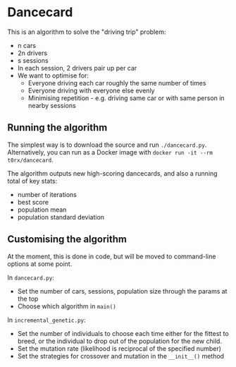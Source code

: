 Dancecard
=========

This is an algorithm to solve the "driving trip" problem:
* n cars
* 2n drivers
* s sessions
* In each session, 2 drivers pair up per car
* We want to optimise for:
  * Everyone driving each car roughly the same number of times
  * Everyone driving with everyone else evenly
  * Minimising repetition - e.g. driving same car or with same person in nearby sessions


Running the algorithm
---------------------

The simplest way is to download the source and run `./dancecard.py`.  Alternatively, you can run as a Docker image with `docker run -it --rm t0rx/dancecard`.

The algorithm outputs new high-scoring dancecards, and also a running total of key stats:
* number of iterations
* best score
* population mean
* population standard deviation


Customising the algorithm
-------------------------

At the moment, this is done in code, but will be moved to command-line options at some point.

In `dancecard.py`:
* Set the number of cars, sessions, population size through the params at the top
* Choose which algorithm in `main()`

In `incremental_genetic.py`:
* Set the number of individuals to choose each time either for the fittest to breed, or the individual to drop out of the population for the new child.
* Set the mutation rate (likelihood is reciprocal of the specified number)
* Set the strategies for crossover and mutation in the `__init__()` method
